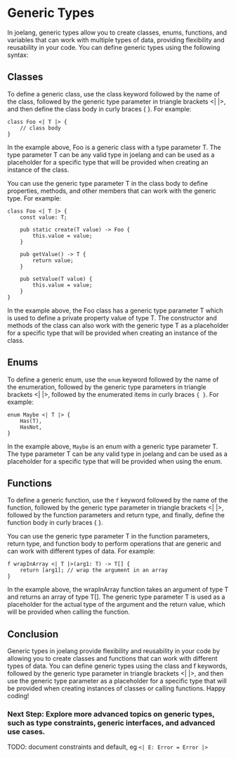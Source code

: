 # Generic Types

In joelang, generic types allow you to create classes, enums, functions, and variables that can work with multiple types of data, providing flexibility and reusability in your code. You can define generic types using the following syntax:

## Classes

To define a generic class, use the class keyword followed by the name of the class, followed by the generic type parameter in triangle brackets <| |>, and then define the class body in curly braces { }. For example:

```joelang
class Foo <| T |> {
    // class body
}
```

In the example above, Foo is a generic class with a type parameter T. The type parameter T can be any valid type in joelang and can be used as a placeholder for a specific type that will be provided when creating an instance of the class.

You can use the generic type parameter T in the class body to define properties, methods, and other members that can work with the generic type. For example:

```joelang
class Foo <| T |> {
    const value: T;

    pub static create(T value) -> Foo {
        this.value = value;
    }

    pub getValue() -> T {
        return value;
    }

    pub setValue(T value) {
        this.value = value;
    }
}
```

In the example above, the Foo class has a generic type parameter T which is used to define a private property value of type T. The constructor and methods of the class can also work with the generic type T as a placeholder for a specific type that will be provided when creating an instance of the class.

## Enums
To define a generic enum, use the `enum` keyword followed by the name of the enumeration, followed by the generic type parameters in triangle brackets <| |>, followed by the enumerated items in curly braces `{ }`. For example:

```joelang
enum Maybe <| T |> {
	Has(T),
	HasNot,
}
```

In the example above, `Maybe` is an enum with a generic type parameter T. The type parameter T can be any valid type in joelang and can be used as a placeholder for a specific type that will be provided when using the enum.

## Functions

To define a generic function, use the `f` keyword followed by the name of the function, followed by the generic type parameter in triangle brackets <| |>, followed by the function parameters and return type, and finally, define the function body in curly braces { }.

You can use the generic type parameter T in the function parameters, return type, and function body to perform operations that are generic and can work with different types of data. For example:

```joelang
f wrapInArray <| T |>(arg1: T) -> T[] {
    return [arg1]; // wrap the argument in an array
}
```

In the example above, the wrapInArray function takes an argument of type T and returns an array of type T[]. The generic type parameter T is used as a placeholder for the actual type of the argument and the return value, which will be provided when calling the function.

## Conclusion

Generic types in joelang provide flexibility and reusability in your code by allowing you to create classes and functions that can work with different types of data. You can define generic types using the class and f keywords, followed by the generic type parameter in triangle brackets <| |>, and then use the generic type parameter as a placeholder for a specific type that will be provided when creating instances of classes or calling functions. Happy coding!

### Next Step: Explore more advanced topics on generic types, such as type constraints, generic interfaces, and advanced use cases.

TODO: document constraints and default, eg `<| E: Error = Error |>`
